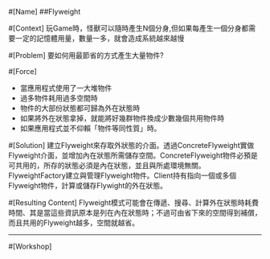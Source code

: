#[Name]
##Flyweight

#[Context]
玩Game時，怪獸可以隨時產生N個分身,但如果每產生一個分身都需要一定的記憶體用量，數量一多，就會造成系統越來越慢

#[Problem]
要如何用最節省的方式產生大量物件?

#[Force]
* 當應用程式使用了一大堆物件
* 過多物件耗用過多空間時
* 物件的大部份狀態都可歸為外在狀態時
* 如果將外在狀態拿掉，就能將好幾群物件換成少數幾個共用物件時
* 如果應用程式並不仰賴「物件等同性質」時。

#[Solution]
建立Flyweight來存取外狀態的介面。透過ConcreteFlyweight實做Flyweight介面，並增加內在狀態所需儲存空間。ConcreteFlyweight物件必預是可共用的，所存的狀態必須是內在狀態，並且與所處環境無關。FlyweightFactory建立與管理Flyweight物件。Client持有指向一個或多個Flyweight物件，計算或儲存Flywight的外在狀態。

#[Resulting Content]
Flyweight模式可能會在傳遞、搜尋、計算外在狀態時耗費時間、其是當這些資訊原本是列在內在狀態時；不過可由省下來的空間得到補償，而且共用的Flyweight越多，空間就越省。

***
#[Workshop]
